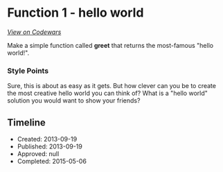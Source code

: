 # Function 1 - hello world
[*View on Codewars*](https://www.codewars.com/kata/function-1-hello-world)

Make a simple function called **greet** that returns the most-famous "hello world!".

### Style Points

Sure, this is about as easy as it gets. But how clever can you be to create the most creative hello world you can think of? What is a "hello world" solution you would want to show your friends?

## Timeline
- Created: 2013-09-19
- Published: 2013-09-19
- Approved: null
- Completed: 2015-05-06
